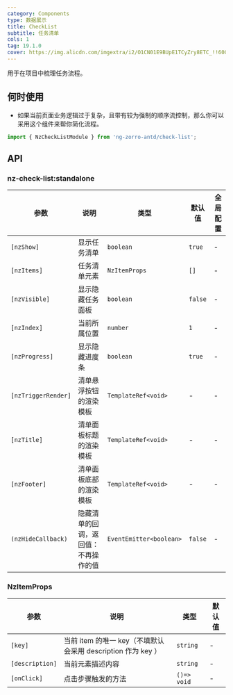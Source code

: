 ```yaml
---
category: Components
type: 数据展示
title: CheckList
subtitle: 任务清单
cols: 1
tag: 19.1.0
cover: https://img.alicdn.com/imgextra/i2/O1CN01E9BUpE1TCyZry8ETC_!!6000000002347-2-tps-386-453.png
---
```


用于在项目中梳理任务流程。

## 何时使用

- 如果当前页面业务逻辑过于复杂，且带有较为强制的顺序流控制，那么你可以采用这个组件来帮你简化流程。

```ts
import { NzCheckListModule } from 'ng-zorro-antd/check-list';
```

## API

### nz-check-list:standalone

| 参数                | 说明                                 | 类型                    | 默认值  | 全局配置 |
| ------------------- | ------------------------------------ | ----------------------- | ------- | -------- |
| `[nzShow]`          | 显示任务清单                         | `boolean`               | `true`  | -        |
| `[nzItems]`         | 任务清单元素                         | `NzItemProps`           | `[]`    | -        |
| `[nzVisible]`       | 显示隐藏任务面板                     | `boolean`               | `false` | -        |
| `[nzIndex]`         | 当前所属位置                         | `number`                | `1`     | -        |
| `[nzProgress]`      | 显示隐藏进度条                       | `boolean`               | `true`  | -        |
| `[nzTriggerRender]` | 清单悬浮按钮的渲染模板               | `TemplateRef<void>`     | -       | -        |
| `[nzTitle]`         | 清单面板标题的渲染模板               | `TemplateRef<void>`     | -       | -        |
| `[nzFooter]`        | 清单面板底部的渲染模板               | `TemplateRef<void>`     | -       | -        |
| `(nzHideCallback)`  | 隐藏清单的回调，返回值：不再操作的值 | `EventEmitter<boolean>` | `false` | -        |

### NzItemProps

| 参数            | 说明                                                         | 类型        | 默认值 |
| --------------- | ------------------------------------------------------------ | ----------- | ------ |
| `[key]`         | 当前 item 的唯一 key（不填默认会采用 description 作为 key ） | `string`    | -      |
| `[description]` | 当前元素描述内容                                             | `string`    | -      |
| `[onClick]`     | 点击步骤触发的方法                                           | `()=> void` | -      |
